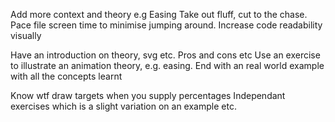 Add more context and theory e.g  Easing
Take out fluff, cut to the chase.
Pace file screen time to minimise jumping around.
Increase code readability visually

Have an introduction on theory, svg etc. Pros and cons etc
Use an exercise to illustrate an animation theory, e.g. easing.
End with an real world example with all the concepts learnt

Know wtf draw targets when you supply percentages
Independant exercises which is a slight variation on an example etc. 
